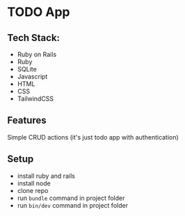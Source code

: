 # TODO App

## Tech Stack:
* Ruby on Rails
* Ruby
* SQLite
* Javascript
* HTML
* CSS
* TailwindCSS

## Features
Simple CRUD actions (it's just todo app with authentication)

## Setup
* install ruby and rails
* install node
* clone repo
* run ```bundle``` command in project folder
* run ```bin/dev``` command in project folder